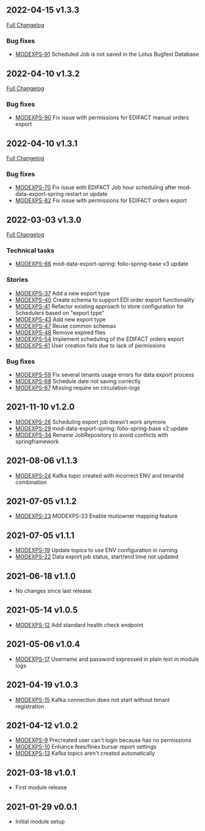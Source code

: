 ## 2022-04-15 v1.3.3

[Full Changelog](https://github.com/folio-org/mod-data-export-spring/compare/v1.3.2...v1.3.3)

### Bug fixes
* [MODEXPS-91](https://issues.folio.org/browse/MODEXPS-91) Scheduled Job is not saved in the Lotus Bugfest Database

## 2022-04-10 v1.3.2

[Full Changelog](https://github.com/folio-org/mod-data-export-spring/compare/v1.3.1...v1.3.2)

### Bug fixes
* [MODEXPS-90](https://issues.folio.org/browse/MODEXPS-90) Fix issue with permissions for EDIFACT manual orders export

## 2022-04-10 v1.3.1

[Full Changelog](https://github.com/folio-org/mod-data-export-spring/compare/v1.3.0...v1.3.1)

### Bug fixes
* [MODEXPS-70](https://issues.folio.org/browse/MODEXPS-70) Fix issue with EDIFACT Job hour scheduling after mod-data-export-spring restart or update
* [MODEXPS-82](https://issues.folio.org/browse/MODEXPS-82) Fix issue with permissions for EDIFACT orders export


## 2022-03-03 v1.3.0

[Full Changelog](https://github.com/folio-org/mod-data-export-spring/compare/v1.2.1...v1.3.0)

### Technical tasks
* [MODEXPS-66](https://issues.folio.org/browse/MODEXPS-66) mod-data-export-spring: folio-spring-base v3 update

### Stories
* [MODEXPS-37](https://issues.folio.org/browse/MODEXPS-37) Add a new export type
* [MODEXPS-40](https://issues.folio.org/browse/MODEXPS-40) Create schema to support EDI order export functionality
* [MODEXPS-41](https://issues.folio.org/browse/MODEXPS-41) Refactor existing approach to store configuration for Schedulers based on "export type"
* [MODEXPS-43](https://issues.folio.org/browse/MODEXPS-43) Add new export type
* [MODEXPS-47](https://issues.folio.org/browse/MODEXPS-47) Reuse common schemas
* [MODEXPS-48](https://issues.folio.org/browse/MODEXPS-48) Remove expired files
* [MODEXPS-54](https://issues.folio.org/browse/MODEXPS-54) Implement scheduling of the EDIFACT orders export
* [MODEXPS-61](https://issues.folio.org/browse/MODEXPS-61) User creation fails due to lack of permissions

### Bug fixes
* [MODEXPS-59](https://issues.folio.org/browse/MODEXPS-59) Fix several tenants usage errors for data export process
* [MODEXPS-68](https://issues.folio.org/browse/MODEXPS-68) Schedule date not saving correctly
* [MODEXPS-67](https://issues.folio.org/browse/MODEXPS-67) Missing require on circulation-logs

## 2021-11-10 v1.2.0
* [MODEXPS-26](https://issues.folio.org/browse/MODEXPS-26) Scheduling export job doesn't work anymore
* [MODEXPS-29](https://issues.folio.org/browse/MODEXPS-29) mod-data-export-spring: folio-spring-base v2 update
* [MODEXPS-34](https://issues.folio.org/browse/MODEXPS-34) Rename JobRepository to avoid conflicts with springframework

## 2021-08-06 v1.1.3
* [MODEXPS-24](https://issues.folio.org/browse/MODEXPS-24) Kafka topic created with incorrect ENV and tenantId combination

## 2021-07-05 v1.1.2
 * [MODEXPS-23](https://issues.folio.org/browse/MODEXPS-23) MODEXPS-23 Enable mutiowner mapping feature

## 2021-07-05 v1.1.1
 * [MODEXPS-19](https://issues.folio.org/browse/MODEXPS-19) Update topics to use ENV configuration in naming
 * [MODEXPS-22](https://issues.folio.org/browse/MODEXPS-22) Data export job status, start/end time not updated

## 2021-06-18 v1.1.0
 * No changes since last release.

## 2021-05-14 v1.0.5
 * [MODEXPS-12](https://issues.folio.org/browse/MODEXPS-12) Add standard health check endpoint

## 2021-05-06 v1.0.4
 * [MODEXPS-17](https://issues.folio.org/browse/MODEXPS-17) Username and password expressed in plain text in module logs

## 2021-04-19 v1.0.3
 * [MODEXPS-15](https://issues.folio.org/browse/MODEXPS-15) Kafka connection does not start without tenant registration

## 2021-04-12 v1.0.2
 * [MODEXPS-9](https://issues.folio.org/browse/MODEXPS-9) Precreated user can't login because has no permissions
 * [MODEXPS-10](https://issues.folio.org/browse/MODEXPS-10) Enhance fees/fines bursar report settings
 * [MODEXPS-13](https://issues.folio.org/browse/MODEXPS-13) Kafka topics aren't created automatically

## 2021-03-18 v1.0.1
 * First module release

## 2021-01-29 v0.0.1
 * Initial module setup
